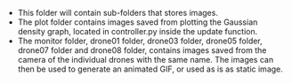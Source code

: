 - This folder will contain sub-folders that stores images.
- The plot folder contains images saved from plotting the Gaussian density graph, located in controller.py inside the update function.
- The monitor folder, drone01 folder, drone03 folder, drone05 folder, drone07 folder and drone08 folder, contains images saved from the camera of the individual drones with the same name. The images can then be used to generate an animated GIF, or used as is as static image.
